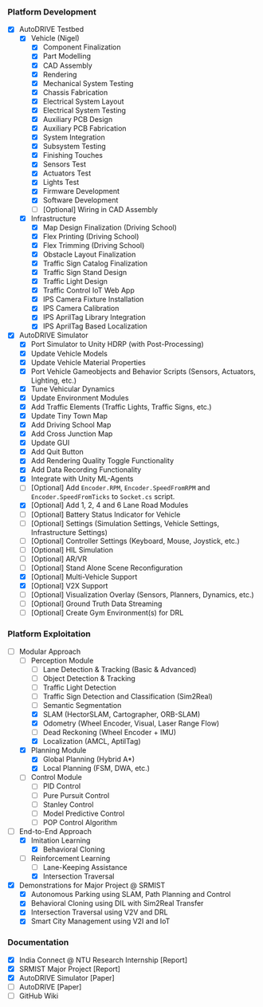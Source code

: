 ### Platform Development
- [x] AutoDRIVE Testbed
  - [x] Vehicle (Nigel)
    - [x] Component Finalization
    - [x] Part Modelling
    - [x] CAD Assembly
    - [x] Rendering
    - [x] Mechanical System Testing
    - [x] Chassis Fabrication
    - [x] Electrical System Layout
    - [x] Electrical System Testing
    - [x] Auxiliary PCB Design
    - [x] Auxiliary PCB Fabrication
    - [x] System Integration
    - [x] Subsystem Testing
    - [x] Finishing Touches
    - [x] Sensors Test
    - [x] Actuators Test
    - [x] Lights Test
    - [x] Firmware Development
    - [x] Software Development
    - [ ] [Optional] Wiring in CAD Assembly
  - [x] Infrastructure
    - [x] Map Design Finalization (Driving School)
    - [x] Flex Printing (Driving School)
    - [x] Flex Trimming (Driving School)
    - [x] Obstacle Layout Finalization
    - [x] Traffic Sign Catalog Finalization
    - [x] Traffic Sign Stand Design
    - [x] Traffic Light Design
    - [x] Traffic Control IoT Web App
    - [x] IPS Camera Fixture Installation
    - [x] IPS Camera Calibration
    - [x] IPS AprilTag Library Integration
    - [x] IPS AprilTag Based Localization
- [x] AutoDRIVE Simulator
  - [x] Port Simulator to Unity HDRP (with Post-Processing)
  - [x] Update Vehicle Models
  - [x] Update Vehicle Material Properties
  - [x] Port Vehicle Gameobjects and Behavior Scripts (Sensors, Actuators, Lighting, etc.)
  - [x] Tune Vehicular Dynamics
  - [x] Update Environment Modules
  - [x] Add Traffic Elements (Traffic Lights, Traffic Signs, etc.)
  - [x] Update Tiny Town Map
  - [x] Add Driving School Map
  - [x] Add Cross Junction Map
  - [x] Update GUI
  - [x] Add Quit Button
  - [x] Add Rendering Quality Toggle Functionality
  - [x] Add Data Recording Functionality
  - [x] Integrate with Unity ML-Agents
  - [ ] [Optional] Add `Encoder.RPM`, `Encoder.SpeedFromRPM` and `Encoder.SpeedFromTicks` to `Socket.cs` script.
  - [x] [Optional] Add 1, 2, 4 and 6 Lane Road Modules
  - [ ] [Optional] Battery Status Indicator for Vehicle
  - [ ] [Optional] Settings (Simulation Settings, Vehicle Settings, Infrastructure Settings)
  - [ ] [Optional] Controller Settings (Keyboard, Mouse, Joystick, etc.)
  - [ ] [Optional] HIL Simulation
  - [ ] [Optional] AR/VR
  - [ ] [Optional] Stand Alone Scene Reconfiguration
  - [x] [Optional] Multi-Vehicle Support
  - [x] [Optional] V2X Support
  - [ ] [Optional] Visualization Overlay (Sensors, Planners, Dynamics, etc.)
  - [ ] [Optional] Ground Truth Data Streaming
  - [ ] [Optional] Create Gym Environment(s) for DRL

### Platform Exploitation
- [ ] Modular Approach
  - [ ] Perception Module
    - [ ] Lane Detection & Tracking (Basic & Advanced)
    - [ ] Object Detection & Tracking
    - [ ] Traffic Light Detection
    - [ ] Traffic Sign Detection and Classification (Sim2Real)
    - [ ] Semantic Segmentation
    - [x] SLAM (HectorSLAM, Cartographer, ORB-SLAM)
    - [x] Odometry (Wheel Encoder, Visual, Laser Range Flow)
    - [ ] Dead Reckoning (Wheel Encoder + IMU)
    - [x] Localization (AMCL, AptilTag)
  - [x] Planning Module
    - [x] Global Planning (Hybrid A*)
    - [x] Local Planning (FSM, DWA, etc.)
  - [ ] Control Module
    - [ ] PID Control
    - [ ] Pure Pursuit Control
    - [ ] Stanley Control
    - [ ] Model Predictive Control
    - [ ] POP Control Algorithm
- [ ] End-to-End Approach
  - [x] Imitation Learning
    - [x] Behavioral Cloning
  - [ ] Reinforcement Learning
    - [ ] Lane-Keeping Assistance
    - [x] Intersection Traversal
- [x] Demonstrations for Major Project @ SRMIST
  - [x] Autonomous Parking using SLAM, Path Planning and Control
  - [x] Behavioral Cloning using DIL with Sim2Real Transfer
  - [x] Intersection Traversal using V2V and DRL
  - [x] Smart City Management using V2I and IoT

### Documentation
- [x] India Connect @ NTU Research Internship [Report]
- [x] SRMIST Major Project [Report]
- [x] AutoDRIVE Simulator [Paper]
- [ ] AutoDRIVE [Paper]
- [ ] GitHub Wiki
